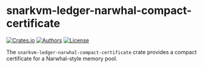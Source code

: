 # snarkvm-ledger-narwhal-compact-certificate

[![Crates.io](https://img.shields.io/crates/v/snarkvm-ledger-narwhal-compact-certificate.svg?color=neon)](https://crates.io/crates/snarkvm-ledger-narwhal-compact-certificate)
[![Authors](https://img.shields.io/badge/authors-Aleo-orange.svg)](https://aleo.org)
[![License](https://img.shields.io/badge/License-Apache%202.0-blue.svg)](./LICENSE.md)

The `snarkvm-ledger-narwhal-compact-certificate` crate provides a compact certificate for a Narwhal-style memory pool.
